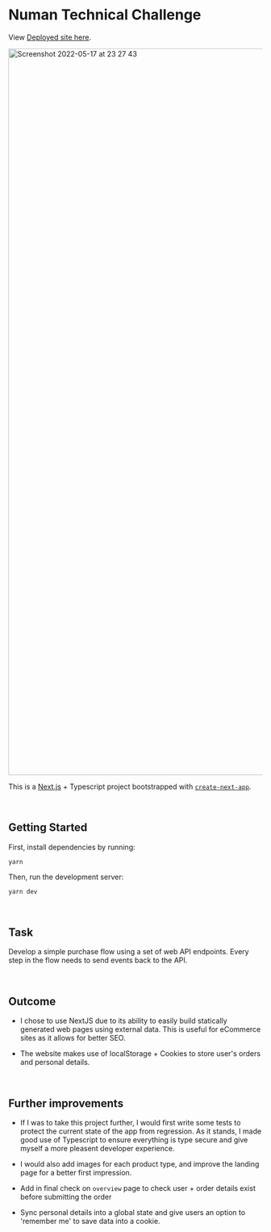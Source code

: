 # Numan Technical Challenge

View [Deployed site here](https://numan-technical-challenge.vercel.app/).

<img width="1440" alt="Screenshot 2022-05-17 at 23 27 43" src="https://user-images.githubusercontent.com/44173285/168922572-15194b9a-6559-4016-ab52-7cb881ca297e.png">

This is a [Next.js](https://nextjs.org/) + Typescript project bootstrapped with [`create-next-app`](https://github.com/vercel/next.js/tree/canary/packages/create-next-app).

<p>&nbsp;</p>


## Getting Started

First, install dependencies by running:
```
yarn
```

Then, run the development server:

```bash
yarn dev
```
<p>&nbsp;</p>

## Task

Develop a simple purchase flow using a set of web API endpoints. Every step in the flow needs to send events back to the API.

<p>&nbsp;</p>

## Outcome

- I chose to use NextJS due to its ability to easily build statically generated web pages using external data. This is useful for eCommerce sites as it allows for better SEO.

- The website makes use of localStorage + Cookies to store user's orders and personal details.

<p>&nbsp;</p>

## Further improvements

- If I was to take this project further, I would first write some tests to protect the current state of the app from regression. As it stands, I made good use of Typescript to ensure everything is type secure and give myself a more pleasent developer experience.

- I would also add images for each product type, and improve the landing page for a better first impression.

- Add in final check on `overview` page to check user + order details exist before submitting the order

- Sync personal details into a global state and give users an option to 'remember me' to save data into a cookie.


